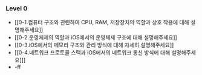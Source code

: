 ### Level 0 
- [[0-1.컴퓨터 구조와 관련하여 CPU, RAM, 저장장치의 역할과 상호 작용에 대해 설명해주세요]]
- [[0-2.운영체제의 역할과 iOS에서의 운영체제 구조에 대해 설명해주세요]]
- [[0-3.iOS에서의 메모리 구조와 관리 방식에 대해 자세히 설명해주세요]]
- [[0-4.네트워크 프로토콜 스택과 iOS에서의 네트워크 통신 방식에 대해 설명해주세요]]]
- -ff